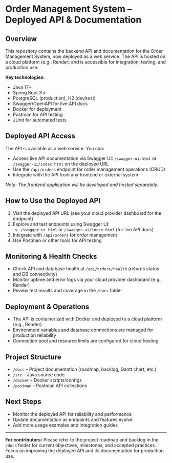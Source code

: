 # Order Management System – Deployed API & Documentation

## Overview

This repository contains the backend API and documentation for the Order Management System, now deployed as a web service. The API is hosted on a cloud platform (e.g., Render) and is accessible for integration, testing, and production use.

**Key technologies:**
- Java 17+
- Spring Boot 3.x
- PostgreSQL (production), H2 (dev/test)
- Swagger/OpenAPI for live API docs
- Docker for deployment
- Postman for API testing
- JUnit for automated tests

## Deployed API Access

The API is available as a web service. You can:
- Access live API documentation via Swagger UI: `/swagger-ui.html` or `/swagger-ui/index.html` on the deployed URL
- Use the `/api/orders` endpoint for order management operations (CRUD)
- Integrate with the API from any frontend or external system

*Note: The frontend application will be developed and hosted separately.*

## How to Use the Deployed API

1. Visit the deployed API URL (see your cloud provider dashboard for the endpoint)
2. Explore and test endpoints using Swagger UI:
	- `/swagger-ui.html` or `/swagger-ui/index.html` (for live API docs)
3. Integrate with `/api/orders` for order management
4. Use Postman or other tools for API testing

## Monitoring & Health Checks

- Check API and database health at `/api/orders/health` (returns status and DB connectivity)
- Monitor uptime and error logs via your cloud provider dashboard (e.g., Render)
- Review test results and coverage in the `/docs` folder

## Deployment & Operations

- The API is containerized with Docker and deployed to a cloud platform (e.g., Render)
- Environment variables and database connections are managed for production reliability
- Connection pool and resource limits are configured for cloud hosting

## Project Structure

- `/docs` – Project documentation (roadmap, backlog, Gantt chart, etc.)
- `/src` – Java source code
- `/docker` – Docker scripts/configs
- `/postman` – Postman API collections

## Next Steps

- Monitor the deployed API for reliability and performance
- Update documentation as endpoints and features evolve
- Add more usage examples and integration guides

---

**For contributors:** Please refer to the project roadmap and backlog in the `/docs` folder for current objectives, milestones, and accepted practices. Focus on improving the deployed API and its documentation for production use.
